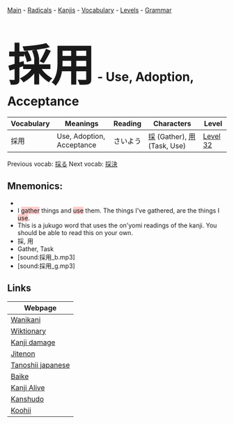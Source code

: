 <style> bigfont {font-size: 100px}</style>
[Main](../README.md) -
[Radicals](../radicals.md) -
[Kanjis](../kanjis.md) -
[Vocabulary](../vocabulary.md) -
[Levels](../levels.md) -
[Grammar](../grammar.md)
# <bigfont> 採用</bigfont> - Use, Adoption, Acceptance 

| Vocabulary | Meanings | Reading | Characters | Level |
| --- | --- | --- | --- | --- |
| 採用 | Use, Adoption, Acceptance | さいよう |  [採](../kanjis/採.md) (Gather), [用](../kanjis/用.md) (Task, Use) | [Level 32](../levels/wk_level32.md) |

Previous vocab: [採る](採る.md) Next vocab: [採決](採決.md) 

## Mnemonics:

* 
* I <span style="background-color:#ffcccb"> gather</span> things and <span style="background-color:#ffcccb"> use</span> them. The things I've gathered, are the things I <span style="background-color:#ffcccb"> use</span>.
* This is a jukugo word that uses the on'yomi readings of the kanji. You should be able to read this on your own.
* 採, 用
* Gather, Task
* [sound:採用_b.mp3]
* [sound:採用_g.mp3]


## Links 

| Webpage |
| --- |
| [Wanikani          ](https://www.wanikani.com/kanji/採用) |
| [Wiktionary        ](https://en.wiktionary.org/wiki/採用) |
| [Kanji damage      ](http://www.kanjidamage.com/kanji/search?utf8=✓&q=採用) |
| [Jitenon           ](https://jitenon.com/kanji/採用) |
| [Tanoshii japanese ](https://www.tanoshiijapanese.com/dictionary/kanji.cfm?k=採用) |
| [Baike             ](https://baike.baidu.com/item/採用) |
| [Kanji Alive       ](https://app.kanjialive.com/採用) |
| [Kanshudo          ](https://www.kanshudo.com/searchmn?q=採用) |
| [Koohii            ](https://kanji.koohii.com/study/kanji/採用) |
